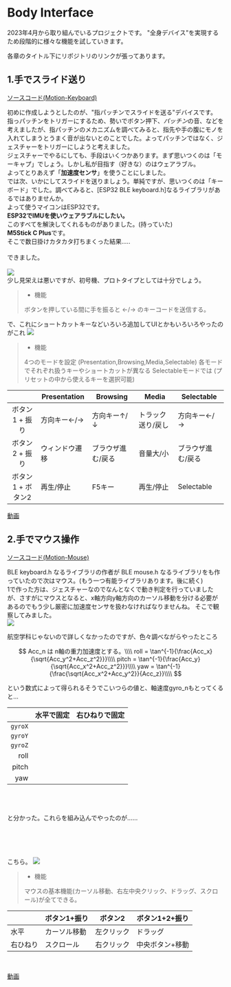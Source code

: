 # Body Interface

2023年4月から取り組んでいるプロジェクトです。
"全身デバイス"を実現するため段階的に様々な機能を試していきます。

各章のタイトル下にリポジトリのリンクが張ってあります。
## 1.手でスライド送り
[ソースコード(Motion-Keyboard)](https://github.com/shiwasu-tech/body_interface/tree/master/Motion_Key)

初めに作成しようとしたのが、"指パッチンでスライドを送る"デバイスです。<br>指っパッチンをトリガーにするため、勢いでボタン押下、*パッチン*の音、などを考えましたが、指パッチンのメカニズムを調べてみると、指先や手の腹にモノを入れてしまうとうまく音が出ないとのことでした。よってパッチンではなく、ジェスチャーをトリガーにしようと考えました。<br>ジェスチャーでやるにしても、手段はいくつかあります。まず思いつくのは「モーキャプ」でしょう。しかし私が目指す（好きな）のはウェアラブル。<br>よってとりあえず「**加速度センサ**」を使うことにしました。<br>では次、いかにしてスライドを送りましょう。単純ですが、思いつくのは「キーボード」でした。調べてみると、[ESP32 BLE keyboard.h]なるライブラリがあるではありませんか。<br>よって使うマイコンはESP32です。<br>**ESP32でIMUを使いウェアラブルにしたい。**<br>このすべてを解決してくれるものがありました。(持っていた)<br>**M5Stick C Plus**です。<br>そこで数日掛けカタカタ打ちまくった結果.....<br><br>できました。<br><br>![](images/prototype.JPG)<br>
少し見栄えは悪いですが、初号機、プロトタイプとしては十分でしょう。<br>
> - 機能<br>
>
> ボタンを押している間に手を振ると ←/→ のキーコードを送信する。

で、これにショートカットキーなどいろいろ追加してUIとかもいろいろやったのがこれ
![](images/ver1.1.JPG)
> - 機能<br>
> 
> 4つのモードを設定 (Presentation,Browsing,Media,Selectable)
> 各モードでそれぞれ扱うキーやショートカットが異なる
> Selectableモードでは (プリセットの中から使えるキーを選択可能)

||Presentation|Browsing|Media|Selectable|
|:---:|---|---|---|---|
|ボタン1 + 振り|方向キー←/→|方向キー↑/↓|トラック送り/戻し|方向キー←/→|
|ボタン2 + 振り|ウィンドウ遷移|ブラウザ進む/戻る|音量大/小|ブラウザ進む/戻る|
|ボタン1 + ボタン2|再生/停止|F5キー|再生/停止|Selectable|

[動画]()
## 2.手でマウス操作
[ソースコード(Motion-Mouse)]()

BLE keyboard.h なるライブラリの作者が BLE mouse.h なるライブラリをも作っていたので次はマウス。(もう一つ有能ライブラリあります。後に続く)<br>1で作った方は、ジェスチャーなのでなんとなくで動き判定を行っていましたが、さすがにマウスとなると、x軸方向y軸方向のカーソル移動を分ける必要があるのでもう少し厳密に加速度センサを扱わなければなりませんね。
そこで観察してみました。<br>![](images/imuwatching.JPG)

航空学科じゃないので詳しくなかったのですが、色々調べながらやったところ

$$
Acc_n は n軸の重力加速度とする。\\\\
roll = \tan^{-1}{\frac{Acc_x}{\sqrt{Acc_y^2+Acc_z^2}}}\\\\
pitch = \tan^{-1}{\frac{Acc_y}{\sqrt{Acc_x^2+Acc_z^2}}}\\\\
yaw = \tan^{-1}{\frac{\sqrt{Acc_x^2+Acc_y^2}}{Acc_z}}\\\\
$$

という数式によって得られるそうでこいつらの値と、軸速度gyro_nもとってくると...
<br>

||水平で固定|右ひねりで固定|
|---:|---:|---:|
|`gyroX`|||
|`gyroY`|||
|`gyroZ`|||
|roll|||
|pitch|||
|yaw|||

<br><br><br>と分かった。これらを組み込んでやったのが......


<br><br><br><br>こちら。
![](images/)

> - 機能
> 
> マウスの基本機能(カーソル移動、右左中央クリック、ドラッグ、スクロール)が全てできる。

||ボタン1+振り|ボタン2|ボタン1+2+振り|
|---|---|---|---|
|水平|カーソル移動|左クリック|ドラッグ|
|右ひねり|スクロール|右クリック|中央ボタン+移動|

<br>

[動画]()

